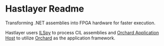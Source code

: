 # Hastlayer Readme



Transforming .NET assemblies into FPGA hardware for faster execution.

Hastlayer users [ILSpy](http://ilspy.net/) to process CIL assemblies and [Orchard Application Host](http://orchardapphost.codeplex.com/) to utilize [Orchard](http://orchard.codeplex.com/) as the application framework.